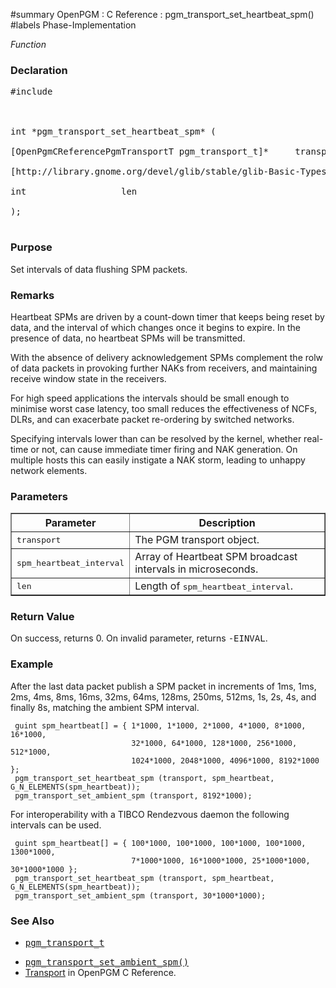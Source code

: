 ﻿﻿#summary OpenPGM : C Reference : pgm\_transport\_set\_heartbeat\_spm()
#labels Phase-Implementation

_Function_
### Declaration ###
<pre>
#include <pgm/pgm.h><br>
<br>
int *pgm_transport_set_heartbeat_spm* (<br>
[OpenPgmCReferencePgmTransportT pgm_transport_t]*     transport,<br>
[http://library.gnome.org/devel/glib/stable/glib-Basic-Types.html#guint guint]*               spm_heartbeat_interval,<br>
int                  len<br>
);<br>
</pre>

### Purpose ###
Set intervals of data flushing SPM packets.

### Remarks ###
Heartbeat SPMs are driven by a count-down timer that keeps being reset by data, and the interval of which changes once it begins to expire.  In the presence of data, no heartbeat SPMs will be transmitted.

With the absence of delivery acknowledgement SPMs complement the rolw of data packets in provoking further NAKs from receivers, and maintaining receive window state in the receivers.

For high speed applications the intervals should be small enough to minimise worst case latency, too small reduces the effectiveness of NCFs, DLRs, and can exacerbate packet re-ordering by switched networks.

Specifying intervals lower than can be resolved by the kernel, whether real-time or not, can cause immediate timer firing and NAK generation.  On multiple hosts this can easily instigate a NAK storm, leading to unhappy network elements.

### Parameters ###
<table cellpadding='5' border='1' cellspacing='0'>
<tr>
<th>Parameter</th>
<th>Description</th>
</tr>
<tr>
<td><tt>transport</tt></td>
<td>The PGM transport object.</td>
</tr><tr>
<td><tt>spm_heartbeat_interval</tt></td>
<td>Array of Heartbeat SPM broadcast intervals in microseconds.</td>
</tr><tr>
<td><tt>len</tt></td>
<td>Length of <tt>spm_heartbeat_interval</tt>.</td>
</tr>
</table>


### Return Value ###
On success, returns 0.  On invalid parameter, returns <tt>-EINVAL</tt>.

### Example ###
After the last data packet publish a SPM packet in increments of 1ms, 1ms, 2ms, 4ms, 8ms, 16ms, 32ms, 64ms, 128ms, 250ms, 512ms, 1s, 2s, 4s, and finally 8s, matching the ambient SPM interval.

```
 guint spm_heartbeat[] = { 1*1000, 1*1000, 2*1000, 4*1000, 8*1000, 16*1000, 
                           32*1000, 64*1000, 128*1000, 256*1000, 512*1000,
                           1024*1000, 2048*1000, 4096*1000, 8192*1000 };
 pgm_transport_set_heartbeat_spm (transport, spm_heartbeat, G_N_ELEMENTS(spm_heartbeat));
 pgm_transport_set_ambient_spm (transport, 8192*1000);
```

For interoperability with a TIBCO Rendezvous daemon the following intervals can be used.

```
 guint spm_heartbeat[] = { 100*1000, 100*1000, 100*1000, 100*1000, 1300*1000,
                           7*1000*1000, 16*1000*1000, 25*1000*1000, 30*1000*1000 };
 pgm_transport_set_heartbeat_spm (transport, spm_heartbeat, G_N_ELEMENTS(spm_heartbeat));
 pgm_transport_set_ambient_spm (transport, 30*1000*1000);
```

### See Also ###
  * <tt><a href='OpenPgmCReferencePgmTransportT.md'>pgm_transport_t</a></tt><br>
<ul><li><tt><a href='OpenPgmCReferencePgmTransportSetAmbientSpm.md'>pgm_transport_set_ambient_spm()</a></tt><br>
</li><li><a href='OpenPgmCReferenceTransport.md'>Transport</a> in OpenPGM C Reference.
